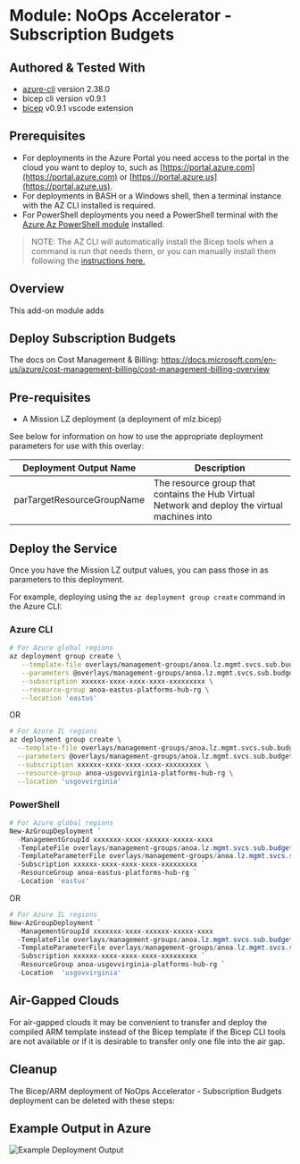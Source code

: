 # Module:   NoOps Accelerator - Subscription Budgets

## Authored & Tested With

* [azure-cli](https://docs.microsoft.com/en-us/cli/azure/install-azure-cli) version 2.38.0
* bicep cli version v0.9.1
* [bicep](https://marketplace.visualstudio.com/items?itemName=ms-azuretools.vscode-bicep) v0.9.1 vscode extension

## Prerequisites

* For deployments in the Azure Portal you need access to the portal in the cloud you want to deploy to, such as [https://portal.azure.com](https://portal.azure.com) or [https://portal.azure.us](https://portal.azure.us).
* For deployments in BASH or a Windows shell, then a terminal instance with the AZ CLI installed is required.
* For PowerShell deployments you need a PowerShell terminal with the [Azure Az PowerShell module](https://docs.microsoft.com/en-us/powershell/azure/what-is-azure-powershell) installed.

> NOTE: The AZ CLI will automatically install the Bicep tools when a command is run that needs them, or you can manually install them following the [instructions here.](https://docs.microsoft.com/en-us/azure/azure-resource-manager/bicep/install#azure-cli)

## Overview

This add-on module adds

## Deploy Subscription Budgets

The docs on Cost Management & Billing: <https://docs.microsoft.com/en-us/azure/cost-management-billing/cost-management-billing-overview>

## Pre-requisites

* A Mission LZ deployment (a deployment of mlz.bicep)

See below for information on how to use the appropriate deployment parameters for use with this overlay:

Deployment Output Name | Description
-----------------------| -----------
parTargetResourceGroupName | The resource group that contains the Hub Virtual Network and deploy the virtual machines into

## Deploy the Service

Once you have the Mission LZ output values, you can pass those in as parameters to this deployment.

For example, deploying using the `az deployment group create` command in the Azure CLI:

### Azure CLI

```bash
# For Azure global regions
az deployment group create \
   --template-file overlays/management-groups/anoa.lz.mgmt.svcs.sub.budget.bicep \
   --parameters @overlays/management-groups/anoa.lz.mgmt.svcs.sub.budget.parameters.example.json \
   --subscription xxxxxx-xxxx-xxxx-xxxx-xxxxxxxxx \
   --resource-group anoa-eastus-platforms-hub-rg \
   --location 'eastus'
```

OR

```bash
# For Azure IL regions
az deployment group create \
  --template-file overlays/management-groups/anoa.lz.mgmt.svcs.sub.budget.bicep \
  --parameters @overlays/management-groups/anoa.lz.mgmt.svcs.sub.budget.parameters.example.json \
  --subscription xxxxxx-xxxx-xxxx-xxxx-xxxxxxxxx \
  --resource-group anoa-usgovvirginia-platforms-hub-rg \
  --location 'usgovvirginia'
```

### PowerShell

```powershell
# For Azure global regions
New-AzGroupDeployment `
  -ManagementGroupId xxxxxxx-xxxx-xxxxxx-xxxxx-xxxx
  -TemplateFile overlays/management-groups/anoa.lz.mgmt.svcs.sub.budget.bicepp `
  -TemplateParameterFile overlays/management-groups/anoa.lz.mgmt.svcs.sub.budget.parameters.example.json `
  -Subscription xxxxxx-xxxx-xxxx-xxxx-xxxxxxxxx `
  -ResourceGroup anoa-eastus-platforms-hub-rg `
  -Location 'eastus'
```

OR

```powershell
# For Azure IL regions
New-AzGroupDeployment `
  -ManagementGroupId xxxxxxx-xxxx-xxxxxx-xxxxx-xxxx
  -TemplateFile overlays/management-groups/anoa.lz.mgmt.svcs.sub.budget.bicepp `
  -TemplateParameterFile overlays/management-groups/anoa.lz.mgmt.svcs.sub.budget.parameters.example.json `
  -Subscription xxxxxx-xxxx-xxxx-xxxx-xxxxxxxxx `
  -ResourceGroup anoa-usgovvirginia-platforms-hub-rg `
  -Location  'usgovvirginia'
```

## Air-Gapped Clouds

For air-gapped clouds it may be convenient to transfer and deploy the compiled ARM template instead of the Bicep template if the Bicep CLI tools are not available or if it is desirable to transfer only one file into the air gap.

## Cleanup

The Bicep/ARM deployment of NoOps Accelerator - Subscription Budgets deployment can be deleted with these steps:

## Example Output in Azure

![Example Deployment Output](images/operationsNetworkExampleDeploymentOutput.png "Example Deployment Output in Azure global regions")
